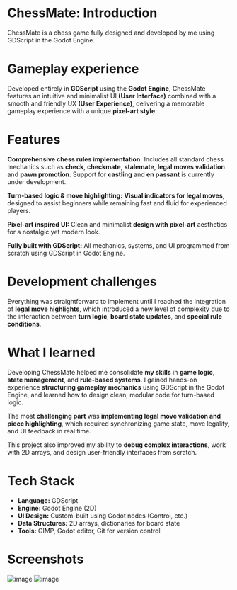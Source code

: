 # ChessMate: Introduction
ChessMate is a chess game fully designed and developed by me using GDScript in the Godot Engine.

# Gameplay experience
Developed entirely in **GDScript** using the **Godot Engine**, ChessMate features an intuitive and minimalist UI **(User Interface)** combined with a smooth and friendly UX **(User Experience)**, delivering a memorable gameplay experience with a unique **pixel-art style**.

# Features
**Comprehensive chess rules implementation:**
Includes all standard chess mechanics such as **check**, **checkmate**, **stalemate**, **legal moves validation** and **pawn promotion**. Support for **castling** and **en passant** is currently under development.

**Turn-based logic & move highlighting:**
**Visual indicators for legal moves**, designed to assist beginners while remaining fast and fluid for experienced players.

**Pixel-art inspired UI:**
Clean and minimalist **design with pixel-art** aesthetics for a nostalgic yet modern look.

**Fully built with GDScript:**
All mechanics, systems, and UI programmed from scratch using GDScript in Godot Engine.

# Development challenges
Everything was straightforward to implement until I reached the integration of **legal move highlights**, which introduced a new level of complexity due to the interaction between **turn logic**, **board state updates**, and **special rule conditions**.

# What I learned
Developing ChessMate helped me consolidate **my skills** in **game logic**, **state management**, and **rule-based systems**. I gained hands-on experience **structuring gameplay mechanics** using GDScript in the Godot Engine, and learned how to design clean, modular code for turn-based logic.

The most **challenging part** was **implementing legal move validation and piece highlighting**, which required synchronizing game state, move legality, and UI feedback in real time.

This project also improved my ability to **debug complex interactions**, work with 2D arrays, and design user-friendly interfaces from scratch.

# Tech Stack
- **Language:** GDScript
- **Engine:** Godot Engine (2D)
- **UI Design:** Custom-built using Godot nodes (Control, etc.)
- **Data Structures:** 2D arrays, dictionaries for board state
- **Tools:** GIMP, Godot editor, Git for version control

# Screenshots
![image](https://github.com/user-attachments/assets/7a0f8749-590b-49e4-b309-a4dcb2931181)
![image](https://github.com/user-attachments/assets/611f54f1-59e7-4c43-93c0-d2f4af352df7)

